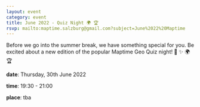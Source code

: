 ```yaml
---
layout: event
category: event
title: June 2022 - Quiz Night 🌍 🏆
rsvp: mailto:maptime.salzburg@gmail.com?subject=June%2022%20Maptime
---
```


Before we go into the summer break, we have something special for you. Be excited about a new edition of the popular Maptime Geo Quiz night! 🤔 ✨ 🌍 🏆

**date**: Thursday, 30th June 2022

**time**: 19:30 - 21:00

**place**: tba

